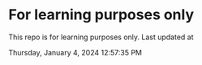 # For learning purposes only
This repo is for learning purposes only.
Last updated at

Thursday, January 4, 2024 12:57:35 PM


